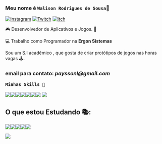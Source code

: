 ### Meu nome é `Walison Rodrigues de Sousa`👦

[![Instagram](https://img.shields.io/badge/Instagram-E4405F?style=for-the-badge&logo=instagram&logoColor=white)](https://www.instagram.com/wali.png/)
[![Twitch](https://img.shields.io/badge/Twitch-9146FF?style=for-the-badge&logo=twitch&logoColor=white)](https://www.twitch.tv/walirouco)
[![Itch](https://img.shields.io/badge/Itch.io-FA5C5C?style=for-the-badge&logo=itch.io&logoColor=white)](https://only-wali.itch.io)


🎮 Desenvolvedor de Aplicativos e Jogos. 📱

💻 Trabalho como Programador na **Ergon Sistemas**

Sou um S.I acadêmico , que gosta de criar protótipos de jogos nas horas vagas 🕹.


<h3>email para contato:<em> <strong>payssonl@gmail.com</strong> </em> </>


`Minhas Skills 🚀`

<img src="https://img.shields.io/badge/C%23-239120?style=for-the-badge&logo=c-sharp&logoColor=white"><img src="https://img.shields.io/badge/Xamarin-3498DB?style=for-the-badge&logo=xamarin&logoColor=white"><img src="https://img.shields.io/badge/Unity-100000?style=for-the-badge&logo=unity&logoColor=white"><img src = "https://img.shields.io/badge/.NET-5C2D91?style=for-the-badge&logo=.net&logoColor=white"><img src ="https://img.shields.io/badge/Microsoft_Office-D83B01?style=for-the-badge&logo=microsoft-office&logoColor=white"><img src="https://img.shields.io/badge/blender-%23F5792A.svg?style=for-the-badge&logo=blender&logoColor=white"/><img src="https://img.shields.io/badge/figma-%23F24E1E.svg?style=for-the-badge&logo=figma&logoColor=white"/>
<img src="https://img.shields.io/badge/.NET-5C2D91?style=for-the-badge&logo=.net&logoColor=white">


## O que estou Estudando 📚:
<img src="https://img.shields.io/badge/HTML5-E34F26?style=for-the-badge&logo=html5&logoColor=white"><img src="https://img.shields.io/badge/CSS-239120?&style=for-the-badge&logo=css3&logoColor=white"><img src="https://img.shields.io/badge/JavaScript-F7DF1E?style=for-the-badge&logo=javascript&logoColor=black"><img src="https://img.shields.io/badge/React_Native-20232A?style=for-the-badge&logo=react&logoColor=61DAFB"><img src="https://github-readme-stats.vercel.app/api/top-langs/?username=walistoteles&theme=blue-green">

<img src ="https://github-readme-stats.vercel.app/api?username=walistoteles&theme=blue-green"/>

